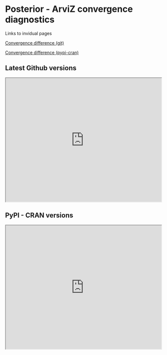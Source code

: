 # Posterior - ArviZ convergence diagnostics

Links to invidual pages

[Convergence difference (git)](https://ahartikainen.github.io/ArviZ_stats_comparison/posterior_arviz_convergence_git.html)  

[Convergence difference (pypi-cran)](https://ahartikainen.github.io/ArviZ_stats_comparison/posterior_arviz_convergence_pypi-cran.html)  


## Latest Github versions
<iframe
  src="https://ahartikainen.github.io/ArviZ_stats_comparison/posterior_arviz_convergence_git.html"
  style="width:100%; height:400px;"
></iframe>


## PyPI - CRAN versions
<iframe
  src="https://ahartikainen.github.io/ArviZ_stats_comparison/posterior_arviz_convergence_pypi-cran.html"
  style="width:100%; height:400px;"
></iframe>
